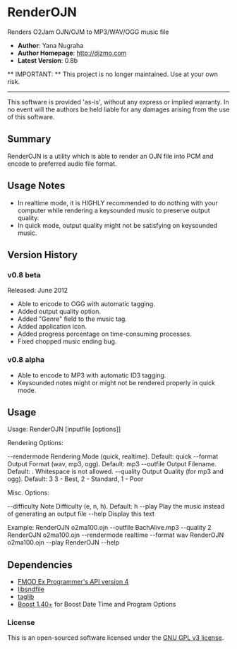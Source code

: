 # RenderOJN #
Renders O2Jam OJN/OJM to MP3/WAV/OGG music file

- **Author**: Yana Nugraha
- **Author Homepage**: http://djzmo.com
- **Latest Version**: 0.8b

** IMPORTANT: ** This project is no longer maintained. Use at your own risk.

--------------------------------------------------------------------------------------------------

This software is provided 'as-is', without any express or implied
warranty. In no event will the authors be held liable for any damages
arising from the use of this software.

## Summary ##

RenderOJN is a utility which is able to render an OJN file into PCM and encode to
preferred audio file format.

## Usage Notes ##

- In realtime mode, it is HIGHLY recommended to do nothing with your computer
  while rendering a keysounded music to preserve output quality.
- In quick mode, output quality might not be satisfying on keysounded music.

## Version History ##

### v0.8 beta
Released: June 2012
- Able to encode to OGG with automatic tagging.
- Added output quality option.
- Added "Genre" field to the music tag.
- Added application icon.
- Added progress percentage on time-consuming processes.
- Fixed chopped music ending bug.

### v0.8 alpha
- Able to encode to MP3 with automatic ID3 tagging.
- Keysounded notes might or might not be rendered properly in quick mode.

## Usage ##

Usage: RenderOJN [inputfile [options]]

Rendering Options:

  --rendermode <mode>       Rendering Mode (quick, realtime). Default: quick
  --format <format>         Output Format (wav, mp3, ogg). Default: mp3
  --outfile <filename>      Output Filename. Default: <inputfile>.<format>
                            Whitespace is not allowed.
  --quality <quality>       Output Quality (for mp3 and ogg). Default: 3
                            3 - Best, 2 - Standard, 1 - Poor

Misc. Options:

  --difficulty <difficulty> Note Difficulty (e, n, h). Default: h
  --play                    Play the music instead of generating an output file
  --help                    Display this text

Example: RenderOJN o2ma100.ojn --outfile BachAlive.mp3 --quality 2
         RenderOJN o2ma100.ojn --rendermode realtime --format wav
         RenderOJN o2ma100.ojn --play
         RenderOJN --help

## Dependencies ##

- [FMOD Ex Programmer's API version 4](http://fmod.org)
- [libsndfile](https://github.com/erikd/libsndfile)
- [taglib](https://github.com/taglib/taglib)
- [Boost 1.40+](http://boost.org) for Boost Date Time and Program Options

### License ###

This is an open-sourced software licensed under the [GNU GPL v3 license](http://www.gnu.org/licenses/gpl-3.0.en.html).